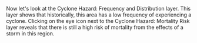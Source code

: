 <p>Now let's look at the Cyclone Hazard: Frequency and Distribution layer. This layer shows that historically, this area has a low frequency of experiencing a cyclone. Clicking on the eye icon next to the Cyclone Hazard: Mortality Risk layer reveals that there is still a high risk of mortality from the effects of a storm in this region.</p>
